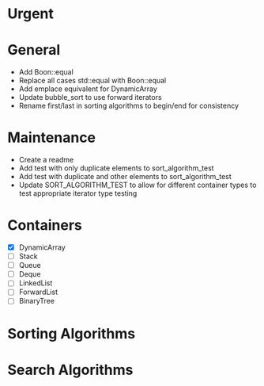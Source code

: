 # Urgent

# General
* Add Boon::equal
* Replace all cases std\::equal with Boon::equal
* Add emplace equivalent for DynamicArray
* Update bubble_sort to use forward iterators
* Rename first/last in sorting algorithms to begin/end for consistency

# Maintenance
* Create a readme
* Add test with only duplicate elements to sort_algorithm_test
* Add test with duplicate and other elements to sort_algorithm_test
* Update SORT_ALGORITHM_TEST to allow for different container types to test appropriate iterator type testing

# Containers
- [x] DynamicArray
- [ ] Stack
- [ ] Queue
- [ ] Deque
- [ ] LinkedList
- [ ] ForwardList
- [ ] BinaryTree

# Sorting Algorithms

# Search Algorithms
